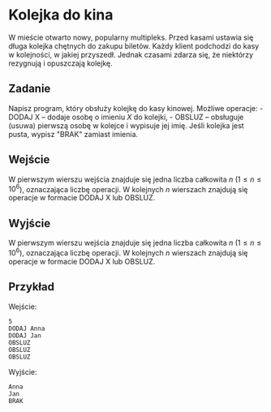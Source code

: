 # Kolejka do kina
W mieście otwarto nowy, popularny multipleks. Przed kasami ustawia się długa kolejka chętnych do zakupu biletów. Każdy klient podchodzi do kasy w kolejności, w jakiej przyszedł. Jednak czasami zdarza się, że niektórzy rezygnują i opuszczają kolejkę.

## Zadanie
Napisz program, który obsłuży kolejkę do kasy kinowej. Możliwe operacje:
    - DODAJ X – dodaje osobę o imieniu $X$ do kolejki,
    - OBSLUZ – obsługuje (usuwa) pierwszą osobę w kolejce i wypisuje jej imię.
Jeśli kolejka jest pusta, wypisz "BRAK" zamiast imienia.

## Wejście
W pierwszym wierszu wejścia znajduje się jedna liczba całkowita $n$ ($1 \leq n \leq 10^6$), oznaczająca liczbę operacji.
W kolejnych $n$ wierszach znajdują się operacje w formacie DODAJ X lub OBSLUZ.

## Wyjście
W pierwszym wierszu wejścia znajduje się jedna liczba całkowita $n$ ($1 \leq n \leq 10^6$), oznaczająca liczbę operacji.
W kolejnych $n$ wierszach znajdują się operacje w formacie DODAJ X lub OBSLUZ.

## Przykład
Wejście:
```
5
DODAJ Anna
DODAJ Jan
OBSLUZ
OBSLUZ
OBSLUZ
```

Wyjście:
```
Anna
Jan
BRAK
```